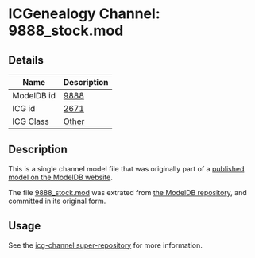 # ICGenealogy Channel: 9888\_stock.mod

## Details

Name | Description
---- | -----------
ModelDB id | [9888](http://senselab.med.yale.edu/ModelDB/ShowModel.cshtml?model=9888)
ICG id | [2671](http://icg.neurotheory.ox.ac.uk/channels/other/2671)
ICG Class | [Other](http://icg.neurotheory.ox.ac.uk/channels/other)

## Description

This is a single channel model file that was originally part of a [published model on the ModelDB website](http://senselab.med.yale.edu/mModelDB/ShowModel.cshtml?model=9888).

The file [9888\_stock.mod](9888_stock.mod) was extrated from [the ModelDB repository](http://senselab.med.yale.edu/ModelDB/ShowModel.cshtml?model=9888), and committed in its original form.

## Usage

See the [icg-channel super-repository](https://github.com/icgenealogy/icg-channels) for more information.